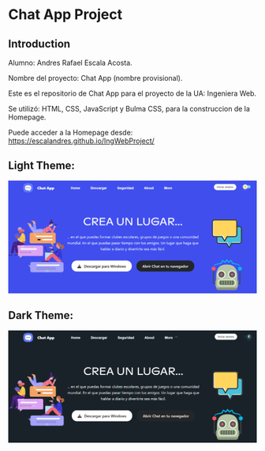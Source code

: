 # Chat App Project
## Introduction

Alumno: Andres Rafael Escala Acosta.

Nombre del proyecto: Chat App (nombre provisional).

Este es el repositorio de Chat App para el proyecto de la UA: Ingeniera Web. 

Se utilizó: HTML, CSS, JavaScript y Bulma CSS, para la construccion de la Homepage.

Puede acceder a la Homepage desde: https://escalandres.github.io/IngWebProject/

## Light Theme:
![Chat Application Light](./src/homepage-light.PNG)

## Dark Theme:
![Chat Application Dark](./src/homepage-dark.PNG)